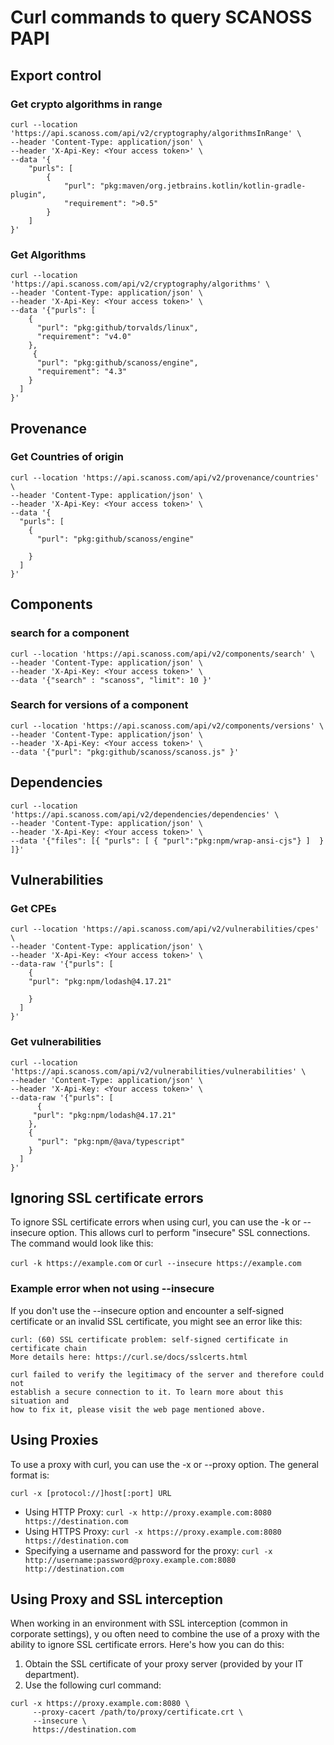 # Curl commands to query SCANOSS PAPI
## Export control
### Get crypto algorithms in range

```
curl --location 'https://api.scanoss.com/api/v2/cryptography/algorithmsInRange' \
--header 'Content-Type: application/json' \
--header 'X-Api-Key: <Your access token>' \
--data '{
    "purls": [
        {
            "purl": "pkg:maven/org.jetbrains.kotlin/kotlin-gradle-plugin",
            "requirement": ">0.5"
        }
    ]
}'
```

### Get Algorithms

```
curl --location 'https://api.scanoss.com/api/v2/cryptography/algorithms' \
--header 'Content-Type: application/json' \
--header 'X-Api-Key: <Your access token>' \
--data '{"purls": [
    {
      "purl": "pkg:github/torvalds/linux",
      "requirement": "v4.0"
    }, 
     {
      "purl": "pkg:github/scanoss/engine",
      "requirement": "4.3"
    }
  ]
}'
```

## Provenance
### Get Countries of origin

```
curl --location 'https://api.scanoss.com/api/v2/provenance/countries' \
--header 'Content-Type: application/json' \
--header 'X-Api-Key: <Your access token>' \
--data '{
  "purls": [
    {
      "purl": "pkg:github/scanoss/engine"
     
    }
  ]
}'
```

## Components
### search for a component
```
curl --location 'https://api.scanoss.com/api/v2/components/search' \
--header 'Content-Type: application/json' \
--header 'X-Api-Key: <Your access token>' \
--data '{"search" : "scanoss", "limit": 10 }'
```

### Search for versions of a component
```
curl --location 'https://api.scanoss.com/api/v2/components/versions' \
--header 'Content-Type: application/json' \
--header 'X-Api-Key: <Your access token>' \
--data '{"purl": "pkg:github/scanoss/scanoss.js" }'
```
## Dependencies
```
curl --location 'https://api.scanoss.com/api/v2/dependencies/dependencies' \
--header 'Content-Type: application/json' \
--header 'X-Api-Key: <Your access token>' \
--data '{"files": [{ "purls": [ { "purl":"pkg:npm/wrap-ansi-cjs"} ]  } ]}'
```
## Vulnerabilities
### Get CPEs
```
curl --location 'https://api.scanoss.com/api/v2/vulnerabilities/cpes' \
--header 'Content-Type: application/json' \
--header 'X-Api-Key: <Your access token>' \
--data-raw '{"purls": [
    {
    "purl": "pkg:npm/lodash@4.17.21"
      
    }
  ]
}'
```
### Get vulnerabilities
```
curl --location 'https://api.scanoss.com/api/v2/vulnerabilities/vulnerabilities' \
--header 'Content-Type: application/json' \
--header 'X-Api-Key: <Your access token>' \
--data-raw '{"purls": [
      {
     "purl": "pkg:npm/lodash@4.17.21"
    },
    {
      "purl": "pkg:npm/@ava/typescript"
    }
  ]
}'
```


## Ignoring SSL certificate errors
To ignore SSL certificate errors when using curl, you can use the -k or --insecure option. This allows curl to perform "insecure" SSL connections. 
The command would look like this:

```curl -k https://example.com```
or 
```curl --insecure https://example.com```

### Example error when not using --insecure

If you don't use the --insecure option and encounter a self-signed certificate or an invalid SSL certificate, you might see an error like this:

```
curl: (60) SSL certificate problem: self-signed certificate in certificate chain
More details here: https://curl.se/docs/sslcerts.html

curl failed to verify the legitimacy of the server and therefore could not
establish a secure connection to it. To learn more about this situation and
how to fix it, please visit the web page mentioned above.
```

## Using Proxies
To use a proxy with curl, you can use the -x or --proxy option. The general format is:
```
curl -x [protocol://]host[:port] URL
```

* Using HTTP Proxy: `curl -x http://proxy.example.com:8080 https://destination.com`
* Using HTTPS Proxy: `curl -x https://proxy.example.com:8080 https://destination.com`
* Specifying a username and password for the proxy: `curl -x http://username:password@proxy.example.com:8080 http://destination.com`

## Using Proxy and SSL interception
When working in an environment with SSL interception (common in corporate settings), y
ou often need to combine the use of a proxy with the ability to ignore SSL certificate errors. 
Here's how you can do this:

1. Obtain the SSL certificate of your proxy server (provided by your IT department).
2. Use the following curl command:

```
curl -x https://proxy.example.com:8080 \
     --proxy-cacert /path/to/proxy/certificate.crt \
     --insecure \
     https://destination.com
```
